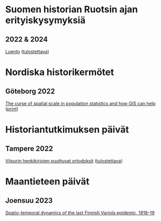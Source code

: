 # Suomen historian Ruotsin ajan erityiskysymyksiä

## 2022 & 2024

[Luento](./ruotsin-ajan-erityiskysymyksia/ruotsin-ajan-erityiskysymyksia.html) ([tulostettava](./ruotsin-ajan-erityiskysymyksia/ruotsin-ajan-erityiskysymyksia_print.html))

# Nordiska historikermötet

## Göteborg 2022

[The curse of spatial scale in population statistics and how GIS can help](./nhm-2022/curse-of-spatial-scale.html) ([print](./nhm-2022/curse-of-spatial-scale_print.html))

# Historiantutkimuksen päivät

## Tampere 2022

[Viipurin henkikirjojen puuttuvat ortodoksit](./hitu-2022/puuttuvat-ortodoksit.html) ([tulostettava](./hitu-2022/puuttuvat-ortodoksit_print.html))

# Maantieteen päivät

## Joensuu 2023

[Spatio-temporal dynamics of the last Finnish Variola epidemic, 1918–19](./maantieteen-paivat-2023/variola.html)

